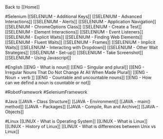 Back to [[Home]]

#Selenium 
[[SELENIUM - Additional Keys]]
[[SELENIUM - Advanced Interactions]]
[[SELENIUM - Alerts]]
[[SELENIUM - Application Navigation]]
[[SELENIUM - ChromeOptions Class]]
[[SELENIUM - Create a Test]]
[[SELENIUM - Element Interactions]]
[[SELENIUM - Event Listeners]]
[[SELENIUM - Explicit Waits]]
[[SELENIUM - Finding Web Elements]]
[[SELENIUM - Fluent Waits]]
[[SELENIUM - Frames]]
[[SELENIUM - Implicit Waits]]
[[SELENIUM - Interacting with Dropdown]]
[[SELENIUM - Other Wait Strategies]]
[[SELENIUM - Set-up]]
[[SELENIUM - Take Screenshot]]
[[SELENIUM - Using Javascript]]

#English 
[[ENG - What is noun]]
[[ENG - Singular and plural]]
[[ENG - Irregular Nouns That Do Not Change At All When Made Plural]]
[[ENG - Noun + verb ]]
[[ENG - Countable and uncountable nouns]]
[[ENG - How can we defind a noun is countable or not]]

#RobotFramework
#SeleniumFramework 

#Java 
[[JAVA - Class Structure]]
[[JAVA - Environment]]
[[JAVA - main() method]]
[[JAVA - Packages]]
[[JAVA - Compile, Run and Archive]]
[[JAVA - Objects]]

#Linux
[[LINUX - What is Operating System]]
[[LINUX - What is Linux]]
[[LINUX - History of Linux]]
[[LINUX - What is differences between Unix vs Linux]]

